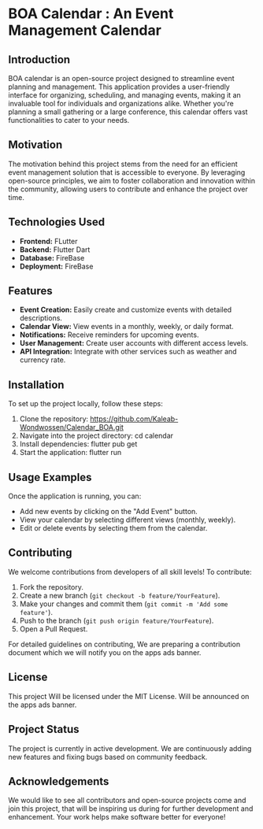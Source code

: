 # BOA Calendar : An Event Management Calendar

## Introduction
BOA calendar is an open-source project designed to streamline event planning and management. This application provides a user-friendly interface for organizing, scheduling, and managing events, making it an invaluable tool for individuals and organizations alike. Whether you're planning a small gathering or a large conference, this calendar offers vast functionalities to cater to your needs.

## Motivation
The motivation behind this project stems from the need for an efficient event management solution that is accessible to everyone. By leveraging open-source principles, we aim to foster collaboration and innovation within the community, allowing users to contribute and enhance the project over time.

## Technologies Used
- **Frontend:** FLutter
- **Backend:** Flutter Dart
- **Database:** FireBase
- **Deployment:** FireBase

## Features
- **Event Creation:** Easily create and customize events with detailed descriptions.
- **Calendar View:** View events in a monthly, weekly, or daily format.
- **Notifications:** Receive reminders for upcoming events.
- **User Management:** Create user accounts with different access levels.
- **API Integration:** Integrate with other services such as weather and currency rate.

## Installation
To set up the project locally, follow these steps:

1. Clone the repository:
https://github.com/Kaleab-Wondwossen/Calendar_BOA.git
2. Navigate into the project directory:
cd calendar
3. Install dependencies:
flutter pub get
4. Start the application:
flutter run

## Usage Examples
Once the application is running, you can:
- Add new events by clicking on the "Add Event" button.
- View your calendar by selecting different views (monthly, weekly).
- Edit or delete events by selecting them from the calendar.

## Contributing
We welcome contributions from developers of all skill levels! To contribute:

1. Fork the repository.
2. Create a new branch (`git checkout -b feature/YourFeature`).
3. Make your changes and commit them (`git commit -m 'Add some feature'`).
4. Push to the branch (`git push origin feature/YourFeature`).
5. Open a Pull Request.

For detailed guidelines on contributing, We are preparing a contribution document which we will notify you on the apps ads banner.

## License
This project Will be licensed under the MIT License. Will be announced on the apps ads banner. 

## Project Status
The project is currently in active development. We are continuously adding new features and fixing bugs based on community feedback.

## Acknowledgements
We would like to see all contributors and open-source projects come and join this project, that will be inspiring us during for further development and enhancement. Your work helps make software better for everyone!

